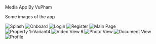 Media App By VuPham

Some images of the app


![Splash](https://github.com/quocvuphamdinh/MediaApp/assets/89455060/61d9f8a4-a20f-4834-97cf-8b9f2b185b1d)
![Onboard](https://github.com/quocvuphamdinh/MediaApp/assets/89455060/cecc59fb-c6d4-415a-b510-1a646fc63802)
![Login](https://github.com/quocvuphamdinh/MediaApp/assets/89455060/883cb2af-3006-4ed2-892d-a139276b24dd)
![Register](https://github.com/quocvuphamdinh/MediaApp/assets/89455060/23fcf7d7-1998-4c26-a4a5-f0e90042e710)
![Main Page](https://github.com/quocvuphamdinh/MediaApp/assets/89455060/5a386e45-96d1-4355-bf49-b7dd10d887ea)
![Property 1=Variant4](https://github.com/quocvuphamdinh/MediaApp/assets/89455060/decff003-c457-49b3-afce-2bf645f8f45d)
![Video View 6](https://github.com/quocvuphamdinh/MediaApp/assets/89455060/63124198-1b88-4179-be45-c36624fee103)
![Photo View](https://github.com/quocvuphamdinh/MediaApp/assets/89455060/e20d46cb-ec0f-4de1-b1dc-1623162e5b79)
![Document View](https://github.com/quocvuphamdinh/MediaApp/assets/89455060/36c600cc-ccc7-4bee-8d1d-06a106575dc7)
![Profile](https://github.com/quocvuphamdinh/MediaApp/assets/89455060/4f3d4cb1-c652-4261-93be-593eef783f52)

